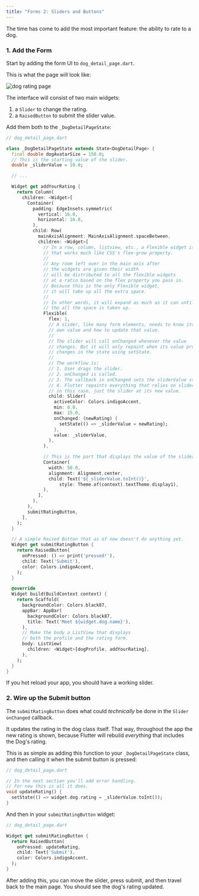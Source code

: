 ```yaml
---
title: "Forms 2: Sliders and Buttons"
---
```


The time has come to add the most important feature: the ability to rate to a dog.

### 1. Add the Form

Start by adding the form UI to `dog_detail_page.dart`.

This is what the page will look like:

![dog rating page](https://res.cloudinary.com/ericwindmill/image/upload/c_scale,r_5,w_300/v1521395106/flutter_by_example/Simulator_Screen_Shot_-_iPhone_X_-_2018-03-18_at_10.44.53.png)

The interface will consist of two main widgets:
  1. a `Slider` to change the rating.
  2. a `RaisedButton` to submit the slider value.

Add them both to the `_DogDetailPageState`:

```dart
// dog_detail_page.dart

class _DogDetailPageState extends State<DogDetailPage> {
  final double dogAvatarSize = 150.0;
  // This is the starting value of the slider.
  double _sliderValue = 10.0;

  // ...

  Widget get addYourRating {
    return Column(
      children: <Widget>[
        Container(
          padding: EdgeInsets.symmetric(
            vertical: 16.0,
            horizontal: 16.0,
          ),
          child: Row(
            mainAxisAlignment: MainAxisAlignment.spaceBetween,
            children: <Widget>[
              // In a row, column, listview, etc., a Flexible widget is a wrapper
              // that works much like CSS's flex-grow property.
              //
              // Any room left over in the main axis after
              // the widgets are given their width
              // will be distributed to all the flexible widgets
              // at a ratio based on the flex property you pass in.
              // Because this is the only Flexible widget,
              // it will take up all the extra space.
              //
              // In other words, it will expand as much as it can until
              // the all the space is taken up.
              Flexible(
                flex: 1,
                // A slider, like many form elements, needs to know its
                // own value and how to update that value.
                //
                // The slider will call onChanged whenever the value
                // changes. But it will only repaint when its value property
                // changes in the state using setState.
                //
                // The workflow is:
                // 1. User drags the slider.
                // 2. onChanged is called.
                // 3. The callback in onChanged sets the sliderValue state.
                // 4. Flutter repaints everything that relies on sliderValue,
                // in this case, just the slider at its new value.
                child: Slider(
                  activeColor: Colors.indigoAccent,
                  min: 0.0,
                  max: 15.0,
                  onChanged: (newRating) {
                    setState(() => _sliderValue = newRating);
                  },
                  value: _sliderValue,
                ),
              ),

              // This is the part that displays the value of the slider.
              Container(
                width: 50.0,
                alignment: Alignment.center,
                child: Text('${_sliderValue.toInt()}',
                    style: Theme.of(context).textTheme.display1),
              ),
            ],
          ),
        ),
        submitRatingButton,
      ],
    );
  }

  // A simple Raised Button that as of now doesn't do anything yet.
  Widget get submitRatingButton {
    return RaisedButton(
      onPressed: () => print('pressed!'),
      child: Text('Submit'),
      color: Colors.indigoAccent,
    );
  }

  @override
  Widget build(BuildContext context) {
    return Scaffold(
      backgroundColor: Colors.black87,
      appBar: AppBar(
        backgroundColor: Colors.black87,
        title: Text('Meet ${widget.dog.name}'),
      ),
      // Make the body a ListView that displays
      // both the profile and the rating form.
      body: ListView(
        children: <Widget>[dogProfile, addYourRating],
      ),
    );
  }
}
```

If you hot reload your app, you should have a working slider.

### 2. Wire up the Submit button

The `submitRatingButton` does what could *technically*  be done in the `Slider` `onChanged` callback.

It updates the rating in the dog class itself. That way, throughout the app the new rating is shown, because Flutter will rebuild *everything* that includes the Dog's rating.

This is as simple as adding this function to your `_DogDetailPageState` class, and then calling it when the submit button is pressed:

```dart
// dog_detail_page.dart

// In the next section you'll add error handling.
// For now this is all it does.
void updateRating() {
  setState(() => widget.dog.rating = _sliderValue.toInt());
}
```

And then in your `submitRatingButton` widget:

```dart
// dog_detail_page.dart

Widget get submitRatingButton {
  return RaisedButton(
    onPressed: updateRating,
    child: Text('Submit'),
    color: Colors.indigoAccent,
  );
}
```

After adding this, you can move the slider, press submit, and then travel back to the main page. You should see the dog's rating updated.
